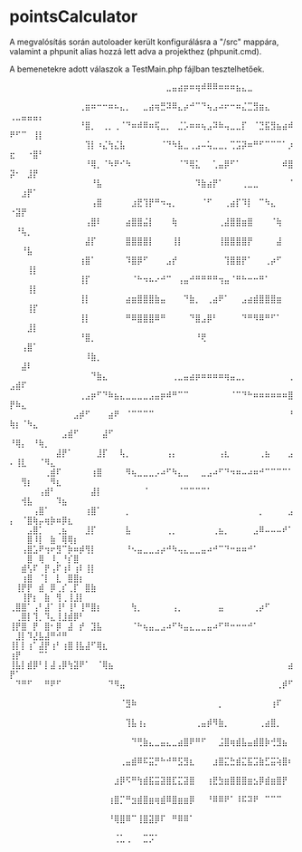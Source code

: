 # pointsCalculator
A megvalósítás során autoloader került konfigurálásra a "/src" mappára, valamint a phpunit alias hozzá lett adva a projekthez (phpunit.cmd).

A bemenetekre adott válaszok a TestMain.php fájlban tesztelhetőek.



⠀⠀⠀⠀⠀⠀⠀⠀⠀⠀⠀⠀⠀⠀⠀⠀⠀⠀⠀⠀⠀⠀⠀⠀⠀⠀⠀⣀⣤⣴⡶⠶⢶⠾⠿⠿⠶⠶⠶⣦⣄⣀⠀⠀⠀⠀⠀⠀⠀⠀⠀⠀⠀⠀⠀⠀⠀⠀⠀⠀⠀⠀
⠀⠀⠀⠀⠀⠀⠀⠀⠀⠀⠀⠀⢀⣶⠶⠒⠒⠶⠦⣄⡀⠀⠀⣀⣴⢶⣛⠽⠿⣄⡴⠚⠉⠙⢦⣠⠴⠖⠒⠶⣌⣉⣻⣶⣄⠀⠀⠀⠀⢀⣀⣤⣤⣤⡄⠀⠀⠀⠀⠀⠀⠀
⠀⠀⠀⠀⠀⠀⠀⠀⠀⠀⠀⠀⠘⣿⡀⠀⢀⡀⢀⠈⠙⠶⠾⠿⠶⢯⣀⡀⠀⣈⡡⠶⠶⢦⣠⠽⠷⢤⣀⣀⡏⠀⠈⣙⣯⣻⣦⣴⠾⠟⠋⠉⠀⢸⡇⠀⠀⠀⠀⠀⠀⠀
⠀⠀⠀⠀⠀⠀⠀⠀⠀⠀⠀⠀⠀⢹⡇⠰⣌⢳⣌⣧⠀⠀⠀⠀⠀⠀⠈⠙⠳⣧⣀⢀⣠⠤⢥⣀⣀⡀⢉⣩⡽⠶⠛⠋⠉⠉⠉⠁⡰⣖⠀⠀⠐⣿⠃⠀⠀⠀⠀⠀⠀⠀
⠀⠀⠀⠀⠀⠀⠀⠀⠀⠀⠀⠀⠀⠘⢿⡀⠈⠳⠟⠊⠳⠀⠀⠀⠀⠀⠀⠀⠀⠈⠙⢿⣅⠀⠀⢁⣤⡿⠋⠁⠀⠀⠀⠀⠀⠀⠀⠾⣿⡽⠂⠀⣸⡟⠀⠀⠀⠀⠀⠀⠀⠀
⠀⠀⠀⠀⠀⠀⠀⠀⠀⠀⠀⠀⠀⠀⠘⣧⠀⠀⠀⠀⠀⠀⠀⠀⠀⠀⠀⠀⠀⠀⠀⠀⠹⣷⣴⡟⠁⠀⠀⠀⢀⣀⣀⠀⠀⠀⠀⠀⠈⠀⠀⣰⡟⠁⠀⠀⠀⠀⠀⠀⠀⠀
⠀⠀⠀⠀⠀⠀⠀⠀⠀⠀⠀⠀⠀⠀⢠⣿⠀⠀⠀⠀⠀⣰⣟⢹⡟⠛⠲⢤⡀⠀⠀⠀⠀⠈⠋⠀⠀⢀⣴⡏⠹⡇⠀⠉⠳⣄⠀⠀⠀⠐⣽⡟⠀⠀⠀⠀⠀⠀⠀⠀⠀⠀
⠀⠀⠀⠀⠀⠀⠀⠀⠀⠀⠀⠀⠀⢠⣿⠇⠀⠀⠀⠀⣴⣿⣿⣬⡇⠀⠀⠀⢷⠀⠀⠀⠀⠀⠀⠀⢀⣼⣿⣿⣶⣿⠀⠀⠀⠈⢷⠀⠀⠀⠘⢧⡀⠀⠀⠀⠀⠀⠀⠀⠀⠀
⠀⠀⠀⠀⠀⠀⠀⠀⠀⠀⠀⠀⠀⣼⡏⠀⠀⠀⠀⠀⣿⣿⣿⣿⡇⠀⠀⠀⢸⡇⠀⠀⠀⠀⠀⠀⢸⣿⣿⣿⣿⡟⠀⠀⠀⠀⣼⠀⠀⠀⠀⠘⣧⠀⠀⠀⠀⠀⠀⠀⠀⠀
⠀⠀⠀⠀⠀⠀⠀⠀⠀⠀⠀⠀⢰⣿⠁⠀⠀⠀⠀⠀⠹⣿⡿⠋⠀⠀⠀⣠⡞⠀⠀⠀⠀⠀⠀⠀⠀⢹⣿⣿⡟⠁⠀⠀⢀⡴⠋⠀⠀⠀⠀⠀⢸⡇⠀⠀⠀⠀⠀⠀⠀⠀
⠀⠀⠀⠀⠀⠀⠀⠀⠀⠀⠀⠀⢸⡏⠀⠀⠀⠀⠀⠀⠀⠈⠓⠲⠦⠔⠚⠉⠀⢠⣤⠚⠛⠛⠛⠛⢲⣤⠈⠛⠓⠒⠒⠛⠁⠀⠀⠀⠀⠀⠀⠀⢸⡇⠀⠀⠀⠀⠀⠀⠀⠀
⠀⠀⠀⠀⠀⠀⠀⠀⠀⠀⠀⠀⢸⡇⠀⠀⠀⠀⠀⠀⣴⣶⣿⣿⣿⣷⣤⠀⠀⠀⠙⣷⡀⠀⢀⣴⠟⠁⠀⠀⣠⣴⣾⣿⣿⣿⣶⠀⠀⠀⠀⠀⢸⡏⠀⠀⠀⠀⠀⠀⠀⠀
⠀⠀⠀⠀⠀⠀⠀⠀⠀⠀⠀⠀⢸⡇⠀⠀⠀⠀⠀⠀⠛⠿⣿⣿⣿⠿⠛⠀⠀⠀⠀⠙⣿⣠⡿⠃⠀⠀⠀⠀⠙⠛⠻⠿⠛⠋⠁⠀⠀⠀⠀⠀⣸⡇⠀⠀⠀⠀⠀⠀⠀⠀
⠀⠀⠀⠀⠀⠀⠀⠀⠀⠀⠀⠀⠘⣿⡀⠀⠀⠀⠀⠀⠀⠀⠀⠀⠀⠀⠀⠀⠀⠀⠀⠀⠘⢟⠀⠀⠀⠀⠀⠀⠀⠀⠀⠀⠀⠀⠀⠀⠀⠀⠀⢠⣿⠁⠀⠀⠀⠀⠀⠀⠀⠀
⠀⠀⠀⠀⠀⠀⠀⠀⠀⠀⠀⠀⠀⠸⣷⡀⠀⠀⠀⠀⠀⠀⠀⠀⠀⠀⠀⠀⠀⠀⠀⠀⠀⠀⠀⠀⠀⠀⠀⠀⠀⠀⠀⠀⠀⠀⠀⠀⠀⠀⠀⣼⠇⠀⠀⠀⠀⠀⠀⠀⠀⠀
⠀⠀⠀⠀⠀⠀⠀⠀⠀⠀⠀⠀⠀⠀⠙⣷⣄⠀⠀⠀⠀⠀⠀⠀⠀⠀⠀⠀⢀⣀⣤⣴⡶⠶⠶⠶⠶⢶⣤⣀⡀⠀⠀⠀⠀⠀⠀⠀⢀⣠⣾⠏⠀⠀⠀⠀⠀⠀⠀⠀⠀⠀
⠀⠀⠀⠀⠀⠀⠀⠀⠀⠀⠀⠀⢀⣠⡶⠋⠙⠷⣦⣄⣀⣀⣀⣀⣠⣤⡶⠾⠛⠉⠉⠀⠀⠀⠀⠀⠀⠀⠈⠉⠙⠓⠶⠶⠶⠶⠶⠶⣿⡟⠷⣄⠀⠀⠀⠀⠀⠀⠀⠀⠀⠀
⠀⠀⠀⠀⠀⠀⠀⠀⠀⠀⠀⣠⡾⠋⠀⠀⠀⣴⠟⠀⠈⠉⠉⠉⠉⠀⠀⠀⠀⠀⠀⠀⠀⠀⠀⠀⠀⠀⠀⠀⠀⠀⠀⠀⠀⠀⠀⠀⠘⢷⡆⠈⠳⣄⠀⠀⠀⠀⠀⠀⠀⠀
⠀⠀⠀⠀⠀⠀⠀⠀⠀⣠⣾⠋⠀⠀⠀⠀⣼⠋⠀⠀⠀⠀⠀⠀⠀⠀⠀⠀⠀⠀⠀⠀⠀⠀⠀⠀⠀⠀⠀⠀⠀⠀⠀⠀⠀⠀⠀⠀⠀⠘⢿⡄⠀⠘⢷⡀⠀⠀⠀⠀⠀⠀
⠀⠀⠀⠀⠀⠀⠀⠀⣼⡟⠁⠀⠀⠀⠀⣸⡏⠀⠀⢧⡀⠀⠀⠀⠀⠀⠀⢠⡄⠀⠀⠀⠀⠀⠀⠀⢠⣆⠀⠀⠀⠀⠀⢀⣦⠀⠀⠀⣠⠄⢸⣇⠀⠀⠈⠻⣄⠀⠀⠀⠀⠀
⠀⠀⠀⠀⠀⠀⢀⣾⠏⠀⠀⠀⠀⠀⢰⣿⠀⠀⠀⠀⠻⢦⣀⣀⣀⡠⠴⠋⠳⣄⣀⠀⠀⣀⣠⠴⠋⠙⠲⠶⠤⠴⠶⠚⠉⠉⠉⠉⠁⠀⠀⢻⡆⠀⠀⠀⠻⣆⠀⠀⠀⠀
⠀⠀⠀⠀⠀⢠⣾⠃⠀⠀⠀⠀⠀⠀⣼⡇⠀⠀⠀⠀⠀⠀⠀⠈⠀⠀⠀⠀⠀⠈⠉⠉⠉⠉⠁⠀⠀⠀⠀⠀⠀⠀⠀⠀⠀⠀⠀⠀⠀⠀⠀⢺⣧⠀⠀⠀⠀⠹⣦⠀⠀⠀
⠀⠀⠀⠀⢠⣿⠁⠀⠀⠀⠀⠀⠀⢰⣿⠁⠀⠀⠀⠀⡀⠀⠀⠀⠀⠀⠀⠀⠀⠀⠀⠀⠀⠀⠀⠀⠀⠀⠀⠀⠀⠀⠀⡀⠀⠀⠀⠀⣠⡄⠀⠈⣿⢷⡤⢶⡷⠶⡿⣆⠀⠀
⠀⠀⠀⣠⣿⡁⠀⠀⢀⣦⠀⠀⠀⣸⡏⠀⠀⠀⠀⠀⣧⠀⠀⠀⠀⠀⠀⢀⡀⠀⠀⠀⠀⠀⠀⢀⣦⡀⠀⠀⠀⠀⣠⠿⠤⠤⠤⠞⠁⠀⠀⠀⣿⠸⡇⠀⣷⠀⢿⢿⡆⠀
⠀⠀⢠⣿⣡⠟⢲⠖⣻⠉⡷⠶⡾⢻⡇⠀⠀⠀⠀⠀⠘⠢⣤⣀⣀⣠⡴⠚⠳⢤⣄⣀⣀⣤⠴⠚⠉⠙⠒⠶⠶⠚⠁⠀⠀⠀⠀⠀⠀⠀⠀⠀⣿⠀⢿⠀⠸⡀⠘⡎⣿⠀
⠀⠀⣾⢣⠏⠀⡟⢠⠏⢰⠇⢰⠇⢸⡇⠀⠀⠀⠀⠀⠀⠀⠀⠀⠀⠀⠀⠀⠀⠀⠀⠀⠀⠀⠀⠀⠀⠀⠀⠀⠀⠀⠀⠀⠀⠀⠀⠀⠀⠀⠀⢰⣿⠀⠈⡇⠀⣇⠀⣿⣿⡆
⠀⢸⡟⡟⠀⣾⠀⡿⢀⡎⢀⡏⠀⣿⣷⠀⠀⠀⠀⠀⠀⠀⠀⠀⠀⠀⠀⠀⠀⠀⠀⠀⠀⠀⠀⠀⠀⠀⠀⠀⠀⠀⠀⠀⠀⠀⠀⠀⠀⠀⠀⢸⡟⡆⠀⣷⠀⢻⢀⢸⣸⡇
⢀⣿⣿⠁⢠⠃⣼⠁⢸⠃⢸⠃⢸⠛⣿⡆⠀⠀⠀⠀⠀⢳⡀⠀⠀⠀⠀⠀⢠⡀⠀⠀⠀⠀⠀⠀⣤⠀⠀⠀⠀⠀⢀⡴⠋⠀⠀⠀⠀⠀⢀⣿⡇⢹⡀⠹⣄⢸⣸⣾⡿⠃
⢸⡟⣿⠀⡟⠀⣿⠂⡿⠀⣼⠀⡞⠀⣹⣧⠀⠀⠀⠀⠀⠈⠓⢦⣤⣀⣠⠴⠋⠳⣤⣄⣀⣀⣤⠴⠋⠛⠒⠒⠒⠚⠁⠀⠀⠀⠀⠀⠀⠀⣸⡇⠹⣜⣧⣼⠛⠚⠛⠀⠀⠀
⢸⡇⡇⢰⠁⣼⡟⢰⠃⢰⣿⢸⣧⣼⠋⢿⣆⠀⠀⠀⠀⠀⠀⠀⠀⠀⠀⠀⠀⠀⠀⠀⠀⠀⠀⠀⠀⠀⠀⠀⠀⠀⠀⠀⠀⠀⠀⠀⠀⢰⡟⠀⠀⠀⠉⠁⠀⠀⠀⠀⠀⠀
⢸⣧⡇⣾⡿⠃⡇⣼⢠⡿⢳⣽⠟⠁⠀⠈⢿⣦⠀⠀⠀⠀⠀⠀⠀⠀⠀⠀⠀⠀⠀⠀⠀⠀⠀⠀⠀⠀⠀⠀⠀⠀⠀⠀⠀⠀⠀⠀⣴⡟⠁⠀⠀⠀⠀⠀⠀⠀⠀⠀⠀⠀
⠀⠙⠛⠋⠀⠀⠛⠟⠋⠀⠀⠀⠀⠀⠀⠀⠀⠙⠻⣤⠀⠀⠀⠀⠀⠀⠀⠀⠀⠀⠀⠀⠀⠀⠀⠀⠀⠀⠀⠀⠀⠀⠀⠀⠀⠀⢀⡾⠋⠀⠀⠀⠀⠀⠀⠀⠀⠀⠀⠀⠀⠀
⠀⠀⠀⠀⠀⠀⠀⠀⠀⠀⠀⠀⠀⠀⠀⠀⠀⠀⠀⠈⣻⠷⠀⠀⠀⠀⠀⠀⠀⠀⠀⠀⠀⠀⠀⠀⡀⠀⠀⠀⠀⠀⠀⠀⠀⢰⠏⠀⠀⠀⠀⠀⠀⠀⠀⠀⠀⠀⠀⠀⠀⠀
⠀⠀⠀⠀⠀⠀⠀⠀⠀⠀⠀⠀⠀⠀⠀⠀⠀⠀⠀⠀⢹⣧⢰⡄⠀⠀⠀⠀⠀⠀⠀⠀⢀⣤⡾⠻⣷⡀⠀⠀⠀⠀⠀⢀⣴⣿⡀⠀⠀⠀⠀⠀⠀⠀⠀⠀⠀⠀⠀⠀⠀⠀
⠀⠀⠀⠀⠀⠀⠀⠀⠀⠀⠀⠀⠀⠀⠀⠀⠀⠀⠀⠀⠀⠙⢛⣷⣄⣀⣤⣄⣀⣴⣿⠟⠛⠋⠀⠀⣨⣿⢶⣾⣧⣤⣾⣿⡷⢚⣻⣦⠀⠀⠀⠀⠀⠀⠀⠀⠀⠀⠀⠀⠀⠀
⠀⠀⠀⠀⠀⠀⠀⠀⠀⠀⠀⠀⠀⠀⠀⠀⠀⠀⠀⢀⣤⣾⠿⠯⣭⡛⠓⠚⠛⣫⣻⣆⠀⠀⠀⣰⣿⣍⣓⣾⣍⣯⣩⣷⣋⣭⢵⣿⠆⠀⠀⠀⠀⠀⠀⠀⠀⠀⠀⠀⠀⠀
⠀⠀⠀⠀⠀⠀⠀⠀⠀⠀⠀⠀⠀⠀⠀⠀⠀⠀⣰⡿⠫⠛⢳⣾⣯⣭⣽⣿⣏⣍⣽⣿⠀⠀⢰⣟⣳⣶⣿⣿⣿⣶⣢⡿⣾⣶⣿⡟⠀⠀⠀⠀⠀⠀⠀⠀⠀⠀⠀⠀⠀⠀
⠀⠀⠀⠀⠀⠀⠀⠀⠀⠀⠀⠀⠀⠀⠀⠀⠀⢰⣿⡉⠛⣲⣾⣿⣶⢶⣾⠿⣿⣶⣶⡿⠀⠀⠘⠿⠿⠟⠁⠸⠯⠽⠟⠀⠉⠉⠉⠀⠀⠀⠀⠀⠀⠀⠀⠀⠀⠀⠀⠀⠀⠀
⠀⠀⠀⠀⠀⠀⠀⠀⠀⠀⠀⠀⠀⠀⠀⠀⠀⠘⢿⣿⠿⠉⢸⣿⣽⡿⠏⠀⠛⠿⠿⠁⠀⠀⠀⠀⠀⠀⠀⠀⠀⠀⠀⠀⠀⠀⠀⠀⠀⠀⠀⠀⠀⠀⠀⠀⠀⠀⠀⠀⠀⠀
⠀⠀⠀⠀⠀⠀⠀⠀⠀⠀⠀⠀⠀⠀⠀⠀⠀⠀⢈⣁⢀⠀⠀⣉⡩⠁⠀⠀⠀⠀⠀⠀⠀⠀⠀⠀⠀⠀⠀⠀⠀⠀⠀⠀⠀⠀⠀⠀⠀⠀⠀⠀⠀⠀⠀⠀⠀⠀⠀⠀⠀⠀
